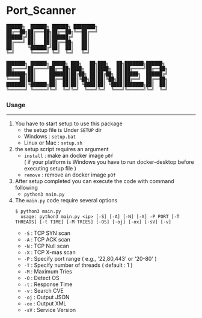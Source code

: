 # Port_Scanner
```
██████╗  ██████╗ ██████╗ ████████╗
██╔══██╗██╔═══██╗██╔══██╗╚══██╔══╝
██████╔╝██║   ██║██████╔╝   ██║   
██╔═══╝ ██║   ██║██╔══██╗   ██║   
██║     ╚██████╔╝██║  ██║   ██║   
╚═╝      ╚═════╝ ╚═╝  ╚═╝   ╚═╝   

███████╗ ██████╗ █████╗ ███╗   ██╗███╗   ██╗███████╗██████╗ 
██╔════╝██╔════╝██╔══██╗████╗  ██║████╗  ██║██╔════╝██╔══██╗
███████╗██║     ███████║██╔██╗ ██║██╔██╗ ██║█████╗  ██████╔╝
╚════██║██║     ██╔══██║██║╚██╗██║██║╚██╗██║██╔══╝  ██╔══██╗
███████║╚██████╗██║  ██║██║ ╚████║██║ ╚████║███████╗██║  ██║
╚══════╝ ╚═════╝╚═╝  ╚═╝╚═╝  ╚═══╝╚═╝  ╚═══╝╚══════╝╚═╝  ╚═╝
```
### Usage

<hr>

1. You have to start setup to use this package
    - the setup file is Under ```SETUP``` dir
    - Windows : ```setup.bat```
    - Linux or Mac : ```setup.sh```
2. the setup script requires an argument
    - ```install``` : make an docker image ```p0f``` <br>( if your platform is Windows you have to run docker-desktop before executing setup file )
    - ```remove``` : remove an docker image ```p0f```
3. After setup completed you can execute the code with command following
    - ```python3 main.py```
4. The ```main.py``` code require several options
    ```
    $ python3 main.py
      usage: python3 main.py <ip> [-S] [-A] [-N] [-X] -P PORT [-T THREADS] [-t TIME] [-M TRIES] [-OS] [-oj] [-ox] [-sV] [-v]
    ```
    - ```-S``` : TCP SYN scan
    - ```-A``` : TCP ACK scan
    - ```-N``` : TCP Null scan
    - ```-X``` : TCP X-mas scan
    - ```-P``` : Specify port range ( e.g., '22,80,443' or '20-80' )
    - ```-T``` : Specify number of threads ( default : 1 )
    - ```-M``` : Maximum Tries
    - ```-O``` : Detect OS
    - ```-t``` : Response Time
    - ```-v``` : Search CVE
    - ```-oj``` : Output JSON
    - ```-ox``` : Output XML
    - ```-sV``` : Service Version
    
